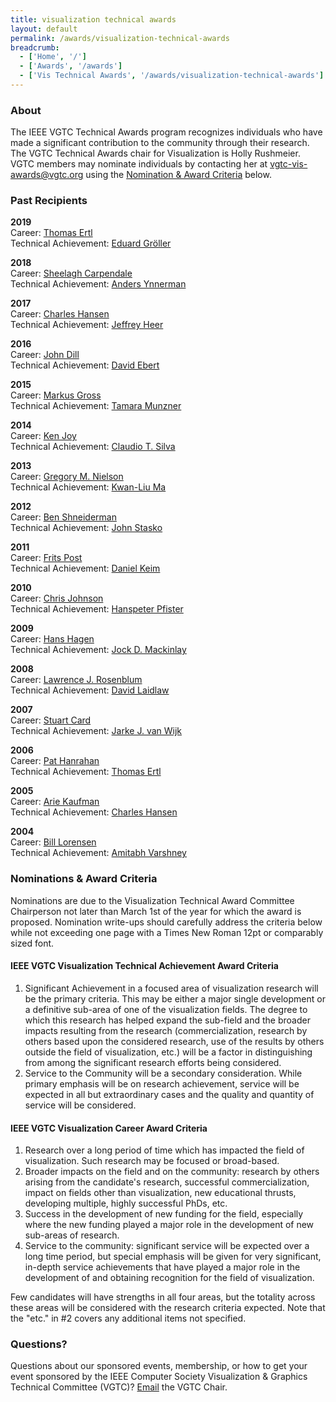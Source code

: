 ```yaml
---
title: visualization technical awards
layout: default
permalink: /awards/visualization-technical-awards
breadcrumb:
  - ['Home', '/']
  - ['Awards', '/awards']
  - ['Vis Technical Awards', '/awards/visualization-technical-awards']
---
```



### About

The IEEE VGTC Technical Awards program recognizes individuals who have made a significant contribution to the community through their research. The VGTC Technical Awards chair for Visualization is Holly Rushmeier. VGTC members may nominate individuals by contacting her at <a href="mailto:vgtc-vis-awards@vgtc.org">vgtc-vis-awards@vgtc.org</a> using the <a href="#nomination">Nomination & Award Criteria</a> below.


### Past Recipients 

__2019__  
Career: <a href="/attachments/awards/vis_career19.pdf" target="_blank">Thomas Ertl</a>  
Technical Achievement: <a href="/attachments/awards/vis_tech19.pdf" target="_blank">Eduard Gröller</a>

__2018__  
Career: <a href="/attachments/awards/vis_career18.pdf" target="_blank">Sheelagh Carpendale</a>  
Technical Achievement: <a href="/attachments/awards/vis_tech18.pdf" target="_blank">Anders Ynnerman</a>

__2017__  
Career: <a href="/attachments/awards/vis_career17.pdf" target="_blank">Charles Hansen</a>  
Technical Achievement: <a href="/attachments/awards/vis_tech17.pdf" target="_blank">Jeffrey Heer</a>

__2016__  
Career: <a href="/attachments/awards/vis_career16.pdf" target="_blank">John Dill</a>  
Technical Achievement: <a href="/attachments/awards/vis_tech16.pdf" target="_blank">David Ebert</a>

__2015__  
Career: <a href="/attachments/awards/vis_career15.pdf" target="_blank">Markus Gross</a>  
Technical Achievement: <a href="/attachments/awards/vis_tech15.pdf" target="_blank">Tamara Munzner</a>

__2014__  
Career: <a href="/attachments/awards/vis_career14.pdf" target="_blank">Ken Joy</a>  
Technical Achievement: <a href="/attachments/awards/vis_tech14.pdf" target="_blank">Claudio T. Silva</a>

__2013__  
Career: <a href="/attachments/awards/vis_career13.pdf" target="_blank">Gregory M. Nielson</a>  
Technical Achievement: <a href="/attachments/awards/vis_tech13.pdf" target="_blank">Kwan-Liu Ma</a>

__2012__  
Career: <a href="/attachments/awards/vis_career12.pdf" target="_blank">Ben Shneiderman</a>  
Technical Achievement: <a href="/attachments/awards/vis_tech12.pdf" target="_blank">John Stasko</a>

__2011__  
Career: <a href="/attachments/awards/vis_career11.pdf" target="_blank">Frits Post</a>  
Technical Achievement: <a href="/attachments/awards/vis_tech11.pdf" target="_blank">Daniel Keim</a>

__2010__  
Career: <a href="/attachments/awards/vis_career10.pdf" target="_blank">Chris Johnson</a>  
Technical Achievement: <a href="/attachments/awards/vis_tech10.pdf" target="_blank">Hanspeter Pfister</a>

__2009__  
Career: <a href="/attachments/awards/vis_career09.pdf" target="_blank">Hans Hagen</a>  
Technical Achievement: <a href="/attachments/awards/vis_tech09.pdf" target="_blank">Jock D. Mackinlay</a>

__2008__  
Career: <a href="/attachments/awards/vis_career08.pdf" target="_blank">Lawrence J. Rosenblum</a>  
Technical Achievement: <a href="/attachments/awards/vis_tech08.pdf" target="_blank">David Laidlaw</a>

__2007__  
Career: <a href="/attachments/awards/vis_career07.pdf" target="_blank">Stuart Card</a>  
Technical Achievement: <a href="/attachments/awards/vis_tech07.pdf" target="_blank">Jarke J. van Wijk</a>

__2006__  
Career: <a href="/attachments/awards/vis_career06.pdf" target="_blank">Pat Hanrahan</a>  
Technical Achievement: <a href="/attachments/awards/vis_tech06.pdf" target="_blank">Thomas Ertl</a>

__2005__  
Career: <a href="/attachments/awards/vis_career05.pdf" target="_blank">Arie Kaufman</a>  
Technical Achievement: <a href="/attachments/awards/vis_tech05.pdf" target="_blank">Charles Hansen</a>

__2004__  
Career: <a href="/attachments/awards/vis_career04.pdf" target="_blank">Bill Lorensen</a>  
Technical Achievement: <a href="/attachments/awards/vis_tech04.pdf" target="_blank">Amitabh Varshney</a>


### Nominations & Award Criteria <a name="nomination"></a>

Nominations are due to the Visualization Technical Award Committee Chairperson not later than March 1st of the year for which the award is proposed. Nomination write-ups should carefully address the criteria below while not exceeding one page with a Times New Roman 12pt or comparably sized font.


#### IEEE VGTC Visualization Technical Achievement Award Criteria

1. Significant Achievement in a focused area of visualization research will be the primary criteria. This may be either a major single development or a definitive sub-area of one of the visualization fields. The degree to which this research has helped expand the sub-field and the broader impacts resulting from the research (commercialization, research by others based upon the considered research, use of the results by others outside the field of visualization, etc.) will be a factor in distinguishing from among the significant research efforts being considered.
2. Service to the Community will be a secondary consideration. While primary emphasis will be on research achievement, service will be expected in all but extraordinary cases and the quality and quantity of service will be considered.


#### IEEE VGTC Visualization Career Award Criteria

1. Research over a long period of time which has impacted the field of visualization. Such research may be focused or broad-based.
2. Broader impacts on the field and on the community: research by others arising from the candidate's research, successful commercialization, impact on fields other than visualization, new educational thrusts, developing multiple, highly successful PhDs, etc.
3. Success in the development of new funding for the field, especially where the new funding played a major role in the development of new sub-areas of research.
4. Service to the community: significant service will be expected over a long time period, but special emphasis will be given for very significant, in-depth service achievements that have played a major role in the development of and obtaining recognition for the field of visualization.

Few candidates will have strengths in all four areas, but the totality across these areas will be considered with the research criteria expected. Note that the "etc." in #2 covers any additional items not specified.




### Questions?

Questions about our sponsored events, membership, or how to get your event sponsored by the IEEE Computer Society Visualization & Graphics Technical Committee (VGTC)? <a href="mailto:chair@vgtc.org">Email</a> the VGTC Chair.

